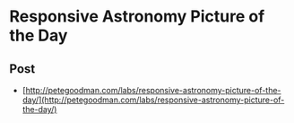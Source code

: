 # Responsive Astronomy Picture of the Day

## Post

 - [http://petegoodman.com/labs/responsive-astronomy-picture-of-the-day/](http://petegoodman.com/labs/responsive-astronomy-picture-of-the-day/)